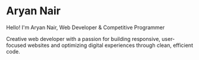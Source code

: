 # Aryan Nair

Hello! I'm Aryan Nair, Web Developer & Competitive Programmer

Creative web developer with a passion for building responsive, user-focused websites and optimizing digital experiences through clean, efficient code.
